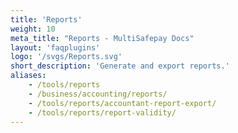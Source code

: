 ```yaml
---
title: 'Reports'
weight: 10
meta_title: "Reports - MultiSafepay Docs"
layout: 'faqplugins'
logo: '/svgs/Reports.svg'
short_description: 'Generate and export reports.'
aliases:
    - /tools/reports
    - /business/accounting/reports/
    - /tools/reports/accountant-report-export/
    - /tools/reports/report-validity/
---
```


